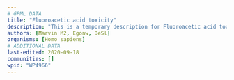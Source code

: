 ```yaml
---
# GPML DATA
title: "Fluoroacetic acid toxicity"
description: "This is a temporary description for Fluoroacetic acid toxicity"
authors: [Marvin M2, Egonw, DeSl]
organisms: [Homo sapiens]
# ADDITIONAL DATA
last-edited: 2020-09-18
communities: []
wpid: "WP4966"
---
```

